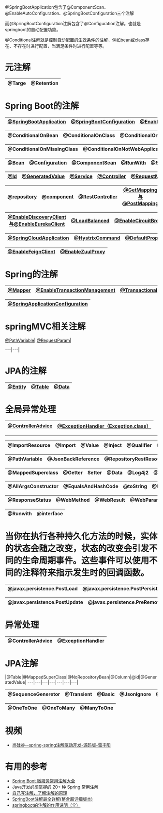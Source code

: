 

@SpringBootApplication包含了@ComponentScan、@EnableAutoConfiguration、@SpringBootConfiguration三个注解

而@SpringBootConfiguration注解包含了@Configuration注解。也就是springboot的自动配置功能。

@Conditional注解就是控制自动配置的生效条件的注解，例如bean或class存在、不存在时进行配置，当满足条件时进行配置等等。



# 元注解

@Targe|@Retention|
---|---|

# Spring Boot的注解
[@SpringBootApplication](https://github.com/stevenli91748/JAVA-Architecture/blob/master/JAVA%20Framework/SpringBoot/SpringBoot%E6%B3%A8%E8%A7%A3/%40SpringBootApplication.md)|[@SpringBootConfiguration](https://github.com/stevenli91748/JAVA-Architecture/tree/master/JAVA%20Framework/SpringBoot/SpringBoot注解)|[@EnableAutoConfiguration](https://github.com/stevenli91748/JAVA-Architecture/blob/master/JAVA%20Framework/SpringBoot/SpringBoot%E6%B3%A8%E8%A7%A3/%40EnableAutoConfiguratio.md)|
---|---|---|


@ConditionalOnBean|@ConditionalOnClass|@ConditionalOnExpression|@ConditionalOnMissingBean|@Conditional|
---|---|---|---|---|

@ConditionalOnMissingClass|@ConditionalOnNotWebApplication|
---|---|

[@Bean](https://github.com/stevenli91748/JAVA-Architecture/blob/master/JAVA%20Framework/SpringBoot/SpringBoot%E6%B3%A8%E8%A7%A3/%40Bean.md)|[@Configuration](https://github.com/stevenli91748/JAVA-Architecture/blob/master/JAVA%20Framework/SpringBoot/SpringBoot%E6%B3%A8%E8%A7%A3/@Configuration.md)|[@ComponentScan](https://github.com/stevenli91748/JAVA-Architecture/blob/master/JAVA%20Framework/SpringBoot/SpringBoot%E6%B3%A8%E8%A7%A3/@ComponentScan.md)|[@RunWith](https://github.com/stevenli91748/JAVA-Architecture/blob/master/JAVA%20Framework/SpringBoot/SpringBoot%E6%B3%A8%E8%A7%A3/%40RunWith.md)|[@SpringBootTest](https://github.com/stevenli91748/JAVA-Architecture/blob/master/JAVA%20Framework/SpringBoot/SpringBoot%E6%B3%A8%E8%A7%A3/%40SpringBootTest.md)|[@Autowired](https://github.com/stevenli91748/JAVA-Architecture/blob/master/JAVA%20Framework/SpringBoot/SpringBoot%E6%B3%A8%E8%A7%A3/%40Autowired.md)|[@MapperScan](https://github.com/stevenli91748/JAVA-Architecture/blob/master/JAVA%20Framework/SpringBoot/SpringBoot%E6%B3%A8%E8%A7%A3/%40MapperScan.md)|
---|---|---|---|---|---|---|

[@Id](https://github.com/stevenli91748/JAVA-Architecture/blob/master/JAVA%20Framework/SpringBoot/SpringBoot%E6%B3%A8%E8%A7%A3/%40Id.md)|[@GeneratedValue](https://github.com/stevenli91748/JAVA-Architecture/blob/master/JAVA%20Framework/SpringBoot/SpringBoot%E6%B3%A8%E8%A7%A3/%40GeneratedValue.md)|[@Service](https://github.com/stevenli91748/JAVA-Architecture/blob/master/JAVA%20Framework/SpringBoot/SpringBoot%E6%B3%A8%E8%A7%A3/%40Service.md)|[@Controller](https://github.com/stevenli91748/JAVA-Architecture/blob/master/JAVA%20Framework/SpringBoot/SpringBoot%E6%B3%A8%E8%A7%A3/%40Controller.md)|[@RequestMapping](https://github.com/stevenli91748/JAVA-Architecture/blob/master/JAVA%20Framework/SpringBoot/SpringBoot%E6%B3%A8%E8%A7%A3/%40RequestMapping.md)|[@ResponseBody](https://github.com/stevenli91748/JAVA-Architecture/blob/master/JAVA%20Framework/SpringBoot/SpringBoot%E6%B3%A8%E8%A7%A3/%40ResponseBody.md)|
---|--|---|---|---|---|

[@repository](https://github.com/stevenli91748/JAVA-Architecture/blob/master/JAVA%20Framework/SpringBoot/SpringBoot%E6%B3%A8%E8%A7%A3/%40repository.md)|[@component](https://github.com/stevenli91748/JAVA-Architecture/blob/master/JAVA%20Framework/SpringBoot/SpringBoot%E6%B3%A8%E8%A7%A3/%40component.md)|[@RestController](https://github.com/stevenli91748/JAVA-Architecture/blob/master/JAVA%20Framework/SpringBoot/SpringBoot注解/%40RestController.md)|[@GetMapping与 @PostMapping](https://github.com/stevenli91748/JAVA-Architecture/blob/master/JAVA%20Framework/SpringBoot/SpringBoot%E6%B3%A8%E8%A7%A3/%40GetMapping%E4%B8%8E%20%40PostMapping.md)|[@EnableEurekaServer](https://github.com/stevenli91748/JAVA-Architecture/blob/master/JAVA%20Framework/SpringBoot/SpringBoot%E6%B3%A8%E8%A7%A3/%40EnableEurekaServer.md)|
---|--|---|---|---|

[@EnableDiscoveryClient与@EnableEurekaClient](https://github.com/stevenli91748/JAVA-Architecture/blob/master/JAVA%20Framework/SpringBoot/SpringBoot%E6%B3%A8%E8%A7%A3/%40EnableDiscoveryClient%E4%B8%8E%40EnableEurekaClient.md)|[@LoadBalanced](https://github.com/stevenli91748/JAVA-Architecture/blob/master/JAVA%20Framework/SpringBoot/SpringBoot%E6%B3%A8%E8%A7%A3/%40LoadBalanced.md)|[@EnableCircuitBreaker](https://github.com/stevenli91748/JAVA-Architecture/blob/master/JAVA%20Framework/SpringBoot/SpringBoot%E6%B3%A8%E8%A7%A3/%40EnableCircuitBreaker.md)|[@EnableHystrix](https://github.com/stevenli91748/JAVA-Architecture/blob/master/JAVA%20Framework/SpringBoot/SpringBoot%E6%B3%A8%E8%A7%A3/%40EnableHystrix.md)|
---|------|---|---|

[@SpringCloudApplication](https://github.com/stevenli91748/JAVA-Architecture/blob/master/JAVA%20Framework/SpringBoot/SpringBoot%E6%B3%A8%E8%A7%A3/%40SpringCloudApplication.md)|[@HystrixCommand](https://github.com/stevenli91748/JAVA-Architecture/blob/master/JAVA%20Framework/SpringBoot/SpringBoot%E6%B3%A8%E8%A7%A3/%40HystrixCommand.md)|[@DefaultProperties](https://github.com/stevenli91748/JAVA-Architecture/blob/master/JAVA%20Framework/SpringBoot/SpringBoot%E6%B3%A8%E8%A7%A3/%40DefaultProperties.md)|[@HystrixProperty](https://github.com/stevenli91748/JAVA-Architecture/blob/master/JAVA%20Framework/SpringBoot/SpringBoot%E6%B3%A8%E8%A7%A3/%40HystrixProperty.md)|[@FeignClient](https://github.com/stevenli91748/JAVA-Architecture/blob/master/JAVA%20Framework/SpringBoot/SpringBoot%E6%B3%A8%E8%A7%A3/%40FeignClient.md)|
---|--|---|---|---|

[@EnableFeignClient](https://github.com/stevenli91748/JAVA-Architecture/blob/master/JAVA%20Framework/SpringBoot/SpringBoot%E6%B3%A8%E8%A7%A3/%40EnableFeignClient.md)|[@EnableZuulProxy](https://github.com/stevenli91748/JAVA-Architecture/blob/master/JAVA%20Framework/SpringBoot/SpringBoot%E6%B3%A8%E8%A7%A3/%40EnableZuulProxy.md)|
---|---

# Spring的注解

[@Mapper](https://github.com/stevenli91748/JAVA-Architecture/blob/master/JAVA%20Framework/SpringBoot/SpringBoot%E6%B3%A8%E8%A7%A3/%40Mapper.md)|[@EnableTransactionManagement ](https://github.com/stevenli91748/JAVA-Architecture/blob/master/JAVA%20Framework/SpringBoot/SpringBoot%E6%B3%A8%E8%A7%A3/%40EnableTransactionManagement.md)|[@Transactional](https://github.com/stevenli91748/JAVA-Architecture/blob/master/JAVA%20Framework/SpringBoot/SpringBoot%E6%B3%A8%E8%A7%A3/%40EnableTransactionManagement.md)|[@Async](https://github.com/stevenli91748/JAVA-Architecture/blob/master/JAVA%20Framework/SpringBoot/SpringBoot%E6%B3%A8%E8%A7%A3/%40Async.md)|[@EnableAsync](https://github.com/stevenli91748/JAVA-Architecture/blob/master/JAVA%20Framework/SpringBoot/SpringBoot%E6%B3%A8%E8%A7%A3/%40EnableAsync.md)|[@ContextConfiguration](https://github.com/stevenli91748/JAVA-Architecture/blob/master/JAVA%20Framework/SpringBoot/SpringBoot%E6%B3%A8%E8%A7%A3/%40ContextConfiguration%20.md)|
---|---|---|---|---|---|

[@SpringApplicationConfiguration](https://github.com/stevenli91748/JAVA-Architecture/blob/master/JAVA%20Framework/SpringBoot/SpringBoot%E6%B3%A8%E8%A7%A3/%40SpringApplicationConfiguration.md)|
---|

# springMVC相关注解

[@PathVariable](https://github.com/stevenli91748/JAVA-Architecture/blob/master/JAVA%20Framework/SpringBoot/SpringBoot%E6%B3%A8%E8%A7%A3/%40PathVariable.md)|
[@RequestParam](https://github.com/stevenli91748/JAVA-Architecture/blob/master/JAVA%20Framework/SpringBoot/SpringBoot%E6%B3%A8%E8%A7%A3/%40RequestParam.md)|

---|---|





# JPA的注解
[@Entity](https://github.com/stevenli91748/JAVA-Architecture/blob/master/JAVA%20Framework/SpringBoot/SpringBoot%E6%B3%A8%E8%A7%A3/%40Entity.md)|[@Table](https://github.com/stevenli91748/JAVA-Architecture/blob/master/JAVA%20Framework/SpringBoot/SpringBoot%E6%B3%A8%E8%A7%A3/%40Table.md)|[@Data](https://github.com/stevenli91748/JAVA-Architecture/blob/master/JAVA%20Framework/SpringBoot/SpringBoot%E6%B3%A8%E8%A7%A3/%40Data.md)
---|---|---|


# 全局异常处理

[@ControllerAdvice](https://github.com/stevenli91748/JAVA-Architecture/blob/master/JAVA%20Framework/SpringBoot/SpringBoot%E6%B3%A8%E8%A7%A3/%40ControllerAdvice.md)|[@ExceptionHandler（Exception.class）](https://github.com/stevenli91748/JAVA-Architecture/blob/master/JAVA%20Framework/SpringBoot/SpringBoot%E6%B3%A8%E8%A7%A3/%40ExceptionHandler.md)|
---|---|



---

@ImportResource|@Import|@Value|@Inject|@Qualifier|@Resource|@EnableWebMvc|
---|---|---|---|---|---|---|

@PathVariable|@JsonBackReference|@RepositoryRestResourcepublic|@RequestParam|
---|---|---|---|

@MappedSuperclass|@Getter|Setter|@Data|@Log4j2|@Log4j|@NoArgsConstructor|@val|
---|---|---|---|---|---|---|---|

@AllArgsConstructor|@EqualsAndHashCode|@toString|@RequiredArgsConstructor|@NonNull|
---|---|---|---|---|

@ResponseStatus|@WebMethod|@WebResult|@WebParam|@BeforeClass|@AfterClass|
---|---|---|---|---|---|

@Runwith|@interface|
---|---|


# 当你在执行各种持久化方法的时候，实体的状态会随之改变，状态的改变会引发不同的生命周期事件。这些事件可以使用不同的注释符来指示发生时的回调函数。

@javax.persistence.PostLoad|@javax.persistence.PostPersist|@javax.persistence.PrePersist|@javax.persistence.PreUpdate|
---|---|---|---|

@javax.persistence.PostUpdate|@javax.persistence.PreRemove|@javax.persistence.PostRemove|
---|---|---|



# 异常处理

@ControllerAdvice|@ExceptionHandler|
---|---|







# JPA注解

|@Table|@MappedSuperClass|@NoRepositoryBean|@Column|@id|@GeneratedValue|
---|---|---|---|---|---|---|

@SequenceGeneretor|@Transient|@Basic|@Jsonlgnore|@JoinColumn|
---|---|---|---|---|

@OneToOne|@OneToMany|@ManyToOne|
---|---|---|


# 视频

* [尚硅谷--spring-spring注解驱动开发-源码版-雷丰阳](https://www.bilibili.com/video/BV1ME411o7Uu?from=search&seid=2831014032148563470)

# 有用的参考
* [Spring Boot 微服务常用注解大全](https://1o24bbs.com/t/topic/13499)
* [Java开发必须掌握的 20+ 种 Spring 常用注解](https://www.jianshu.com/p/5bbbc2f5552c)
* [自己写注解，了解注解的原理](https://www.bilibili.com/read/cv4802402)
* [SpringBoot注解最全详解(整合超详细版本)](https://blog.csdn.net/weixin_40753536/article/details/81285046)
* [springboot的注解的作用说明（全）](https://blog.csdn.net/fenlin88l/article/details/89466723?depth_1-utm_source=distribute.pc_relevant.none-task&utm_source=distribute.pc_relevant.none-task)
